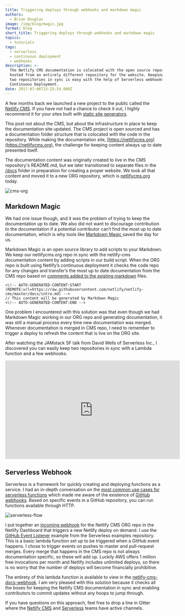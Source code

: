 ```yaml
---
title: Triggering deploys through webhooks and markdown magic
authors:
  - Brian Douglas
image: /img/blog/magic.jpg
format: blog
short_title: Triggering deploys through webhooks and markdown magic
topics:
  - tutorials
tags:
  - serverless
  - continuous deployment
  - webhooks
description: >-
  The Netlify CMS documentation is colocated with the open source repository but
  hosted from an entirely different repository for the website. Keeping these
  two repositories in sync is easy with the help of Serverless webhooks and Netlify
  Continuous Deployment.
date: 2017-07-06T23:25:54.000Z
---
```

A few months back we launched a new project to the public called the [Netlify CMS](/blog/2017/03/17/an-open-source-cms-with-a-git-centric-workflow/). If you have not had a chance to check it out, I highly recommend it for your sites built with [static site generators](https://www.staticgen.com/).

This post not about the CMS, but about the infrastructure in place to keep the documentation site updated. The CMS project is open sourced and has a documentation folder structure that is colocated with the code in the repository. While making the documentation site, [https://netlifycms.org](https://netlifycms.org), the challenge for keeping content always up to date presented itself.  

The documentation content was originally created to live in the CMS repository's README.md, but we later transitioned to separate files in the [/docs](https://github.com/netlify/netlify-cms/tree/master/docs) folder in preparation for creating a proper website. We took all that content and moved it to a new ORG repository, which is [netlifycms.org](https://www.netlifycms.org) today.

![cms-org](/img/blog/cms-org.png)

## Markdown Magic

We had one issue though, and it was the problem of trying to keep the documentation up to date. We also did not want to discourage contribution to the documentation if a potential contributor can’t find the most up to date documentation, which is why tools like [Markdown Magic ](https://github.com/DavidWells/markdown-magic)saved the day for us. 

Markdown Magic is an open source library to add scripts to your Markdown. We keep our netlifycms.org repo in sync with the netlify-cms documentation content by adding scripts in our build script. When the ORG repo is built using Netlify’s continuous deployment it checks the code repo for any changes and transfer’s the most up to date documentation from the CMS repo based on [comments added to the existing markdown](https://raw.githubusercontent.com/netlify/netlify-cms-www/master/site/content/docs/intro.md) files.


```
<\!-- AUTO-GENERATED-CONTENT:START (REMOTE:url=https://raw.githubusercontent.com/netlify/netlify-cms/master/docs/intro.md) -->
// This content will be generated by Markdown Magic
<\!-- AUTO-GENERATED-CONTENT:END -->
```

One problem I encountered with this solution was that even though we had Markdown Magic working in our ORG repo and generating documentation, it was still a manual process every time new documentation was merged. Whenever documentation is merged in CMS repo, I need to remember to trigger a deploy to refresh the content that is live on the ORG site.

After watching the JAMstack SF talk from David Wells of Serverless Inc., I discovered you can easily keep two repositories in sync with a Lambda function and a few webhooks.

<iframe width="560" height="315" src="https://www.youtube.com/embed/LcgPRe7rLT4" frameborder="0" allowfullscreen></iframe>

## Serverless Webhook

Serverless is a framework for quickly creating and deploying functions as a service. I had an in-depth conversation on the [most common use cases for serverless functions](http://www.heavybit.com/library/podcasts/jamstack-radio/ep-12-faas-and-the-benefits-of-serverless/) which made me aware of the existence of [GitHub webhooks](https://developer.github.com/webhooks/). Based on specific events in a GitHub repository, you can run functions available through HTTP.

![serverless-flow](/img/blog/graph-it-out.png)


I put together an [incoming webhook](https://www.netlify.com/docs/webhooks/#incoming-webhooks) for the Netlify CMS ORG repo in the Netlify Dashboard that triggers a new Netlify deploy on demand. I use the [GitHub Event Listener](https://github.com/serverless/examples/tree/master/aws-node-github-webhook-listener) example from the Serverless examples repository. This is a basic lambda function set up to be triggered when a GitHub event happens. I chose to trigger events on pushes to master and pull-request merges. Every merge that happens in the CMS repo is not always documentation specific, so these will add up. Luckily AWS offers 1 million free invocations per month and Netlify includes unlimited deploys, so there is no worry that the number of deploys will become financially prohibitive.

The entirety of this lambda function is available to view in the [netlify-cms-docs-webhook](https://github.com/netlify/netlify-cms-docs-webhook). I am very pleased with this solution because it checks all the boxes for keeping the Netlify CMS documentation in sync and enabling contributors to commit updates without any hoops to jump through.

If you have questions on this approach, feel free to drop a line in Gitter where the [Netlify CMS](https://gitter.im/netlify/NetlifyCMS) and [Serverless](https://gitter.im/serverless/serverless) teams have active channels.
